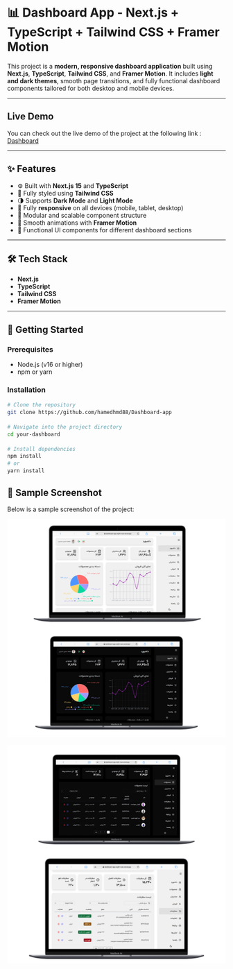 # 📊 Dashboard App - Next.js + TypeScript + Tailwind CSS + Framer Motion

This project is a **modern, responsive dashboard application** built using **Next.js**, **TypeScript**, **Tailwind CSS**, and **Framer Motion**. It includes **light and dark themes**, smooth page transitions, and fully functional dashboard components tailored for both desktop and mobile devices.

---

## Live Demo
You can check out the live demo of the project at the following link : [Dashboard](https://dashboard-app-hazel-zeta.vercel.app/)

---

## ✨ Features

- ⚙️ Built with **Next.js 15** and **TypeScript**
- 🎨 Fully styled using **Tailwind CSS**
- 🌗 Supports **Dark Mode** and **Light Mode**
- 📱 Fully **responsive** on all devices (mobile, tablet, desktop)
- 🧩 Modular and scalable component structure
- 💫 Smooth animations with **Framer Motion**
- 🧭 Functional UI components for different dashboard sections

---

## 🛠️ Tech Stack

- **Next.js**
- **TypeScript**
- **Tailwind CSS**
- **Framer Motion**

---

## 🚀 Getting Started

### Prerequisites

- Node.js (v16 or higher)
- npm or yarn

### Installation

```bash
# Clone the repository
git clone https://github.com/hamedhmd88/Dashboard-app

# Navigate into the project directory
cd your-dashboard

# Install dependencies
npm install
# or
yarn install
```

## 📸 Sample Screenshot

Below is a sample screenshot of the project:

![Project Screenshot](public/assets/project0.jpg)

![Project Screenshot](public/assets/project01.jpg)
